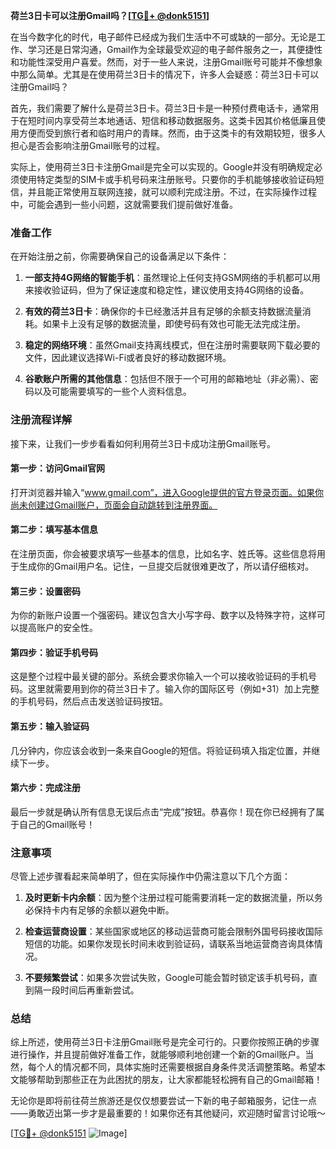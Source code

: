 **荷兰3日卡可以注册Gmail吗？[[TG💪+ @donk5151](https://t.me/s/donk5151)]**

在当今数字化的时代，电子邮件已经成为我们生活中不可或缺的一部分。无论是工作、学习还是日常沟通，Gmail作为全球最受欢迎的电子邮件服务之一，其便捷性和功能性深受用户喜爱。然而，对于一些人来说，注册Gmail账号可能并不像想象中那么简单。尤其是在使用荷兰3日卡的情况下，许多人会疑惑：荷兰3日卡可以注册Gmail吗？

首先，我们需要了解什么是荷兰3日卡。荷兰3日卡是一种预付费电话卡，通常用于在短时间内享受荷兰本地通话、短信和移动数据服务。这类卡因其价格低廉且使用方便而受到旅行者和临时用户的青睐。然而，由于这类卡的有效期较短，很多人担心是否会影响注册Gmail账号的过程。

实际上，使用荷兰3日卡注册Gmail是完全可以实现的。Google并没有明确规定必须使用特定类型的SIM卡或手机号码来注册账号。只要你的手机能够接收验证码短信，并且能正常使用互联网连接，就可以顺利完成注册。不过，在实际操作过程中，可能会遇到一些小问题，这就需要我们提前做好准备。

### 准备工作

在开始注册之前，你需要确保自己的设备满足以下条件：

1. **一部支持4G网络的智能手机**：虽然理论上任何支持GSM网络的手机都可以用来接收验证码，但为了保证速度和稳定性，建议使用支持4G网络的设备。
   
2. **有效的荷兰3日卡**：确保你的卡已经激活并且有足够的余额支持数据流量消耗。如果卡上没有足够的数据流量，即使号码有效也可能无法完成注册。

3. **稳定的网络环境**：虽然Gmail支持离线模式，但在注册时需要联网下载必要的文件，因此建议选择Wi-Fi或者良好的移动数据环境。

4. **谷歌账户所需的其他信息**：包括但不限于一个可用的邮箱地址（非必需）、密码以及可能需要填写的一些个人资料信息。

### 注册流程详解

接下来，让我们一步步看看如何利用荷兰3日卡成功注册Gmail账号。

#### 第一步：访问Gmail官网
打开浏览器并输入“www.gmail.com”，进入Google提供的官方登录页面。如果你尚未创建过Gmail账户，页面会自动跳转到注册界面。

#### 第二步：填写基本信息
在注册页面，你会被要求填写一些基本的信息，比如名字、姓氏等。这些信息将用于生成你的Gmail用户名。记住，一旦提交后就很难更改了，所以请仔细核对。

#### 第三步：设置密码
为你的新账户设置一个强密码。建议包含大小写字母、数字以及特殊字符，这样可以提高账户的安全性。

#### 第四步：验证手机号码
这是整个过程中最关键的部分。系统会要求你输入一个可以接收验证码的手机号码。这里就需要用到你的荷兰3日卡了。输入你的国际区号（例如+31）加上完整的手机号码，然后点击发送验证码按钮。

#### 第五步：输入验证码
几分钟内，你应该会收到一条来自Google的短信。将验证码填入指定位置，并继续下一步。

#### 第六步：完成注册
最后一步就是确认所有信息无误后点击“完成”按钮。恭喜你！现在你已经拥有了属于自己的Gmail账号！

### 注意事项

尽管上述步骤看起来简单明了，但在实际操作中仍需注意以下几个方面：

1. **及时更新卡内余额**：因为整个注册过程可能需要消耗一定的数据流量，所以务必保持卡内有足够的余额以避免中断。

2. **检查运营商设置**：某些国家或地区的移动运营商可能会限制外国号码接收国际短信的功能。如果你发现长时间未收到验证码，请联系当地运营商咨询具体情况。

3. **不要频繁尝试**：如果多次尝试失败，Google可能会暂时锁定该手机号码，直到隔一段时间后再重新尝试。

### 总结

综上所述，使用荷兰3日卡注册Gmail账号是完全可行的。只要你按照正确的步骤进行操作，并且提前做好准备工作，就能够顺利地创建一个新的Gmail账户。当然，每个人的情况都不同，具体实施时还需要根据自身条件灵活调整策略。希望本文能够帮助到那些正在为此困扰的朋友，让大家都能轻松拥有自己的Gmail邮箱！

无论你是即将前往荷兰旅游还是仅仅想要尝试一下新的电子邮箱服务，记住一点——勇敢迈出第一步才是最重要的！如果你还有其他疑问，欢迎随时留言讨论哦～

[[TG💪+ @donk5151](https://t.me/s/donk5151) ![Image](https://i.postimg.cc/rwNCRYN7/Snipaste-2025-04-30-17-27-05.png)]